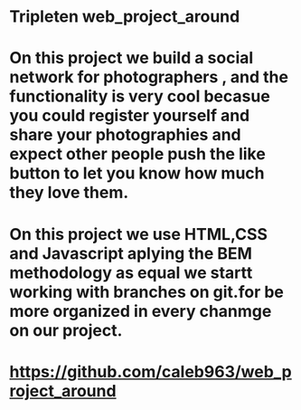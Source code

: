 # Tripleten web_project_around

# On this project we build a social network for photographers , and the functionality is very cool becasue you could register yourself and share your photographies and expect other people push the like button to let you know how much they love them.

# On this project we use HTML,CSS and Javascript aplying the BEM methodology as equal we startt working with branches on git.for be more organized in every chanmge on our project.

# https://github.com/caleb963/web_project_around
